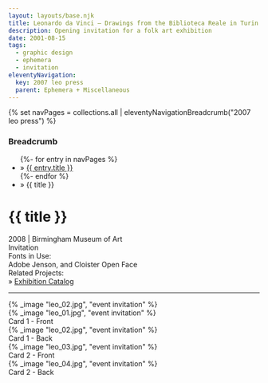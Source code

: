 ```yaml
---
layout: layouts/base.njk
title: Leonardo da Vinci – Drawings from the Biblioteca Reale in Turin
description: Opening invitation for a folk art exhibition
date: 2001-08-15
tags:
  - graphic design
  - ephemera
  - invitation
eleventyNavigation:
  key: 2007 leo press
  parent: Ephemera + Miscellaneous
---
```

{% set navPages = collections.all | eleventyNavigationBreadcrumb("2007 leo press") %}
<div class="breadcrumb">
    <h3 class="visually-hidden">Breadcrumb</h3>
	<ul class="nav">
            {%- for entry in navPages %}
		<li class="nav-item"{% if entry.url == page.url %} class="active-breadcrumb"{% endif %}> » <a href="{{ entry.url }}">{{ entry.title }}</a></li>
  	    	{%- endfor %}
	    <li class="nav-item"><active-breadcrumb>» {{ title }}</active-breadcrumb></li>
	</ul>
</div>
<div class="container">
	<div class="row"></div>
	<div class="row">
		<div class="col-4 col-4-md col-4-lg">
			<h1>{{ title }}</h1>
			<figcaption>2008 | Birmingham Museum of Art</figcaption>
			<figcaption>Invitation</figcaption>
			<figcaption>Fonts in Use:</br>Adobe Jenson, and Cloister Open Face</figcaption>
            <figcaption>Related Projects:</br>» <a href="/creative_index/books_editorial_brochures/2008_leo">Exhibition Catalog</a></figcaption>  
			<hr>
		</div>
        <div class="col"></div>
        <div class="col-6 col-6-md col-6-lg">
			{% _image "leo_02.jpg", "event invitation" %}
		</div>
	</div>
	<div class="row">
		<div class="col">
			{% _image "leo_01.jpg", "event invitation" %}
			<figcaption>Card 1 - Front</figcaption>
		</div>
        <div class="col">
			{% _image "leo_02.jpg", "event invitation" %}
			<figcaption>Card 1 - Back</figcaption>
		</div>
		<div class="col"></div>
	</div>
	<div class="row">
		<div class="col"></div>
		<div class="col">
			{% _image "leo_03.jpg", "event invitation" %}
			<figcaption>Card 2 - Front</figcaption>
		</div>
        <div class="col">
			{% _image "leo_04.jpg", "event invitation" %}
			<figcaption>Card 2 - Back</figcaption>
		</div>
	</div>
</div>